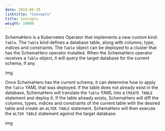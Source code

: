 ```yaml
---
date: 2019-05-25
linktitle: "Concepts"
title: Concepts
weight: 10000
---
```


SchemaHero is a Kubernetes Operator that implements a new custom kind: `Table`. The `Table` kind defines a database table, along with columns, type, indices and constraints. The `Table` object can be deployed to a cluster that has the SchemaHero operator installed. When the SchemaHero operator receives a `Table` object, it will query the target database for the current schema, if any.

img

Once SchemaHero has the current schema, it can determine how to apply the `Table` YAML that was deployed. If the table does not already exist in the database, SchemaHero will translate the `Table` YAML into a `CREATE TABLE` statement and deploy it. If the table already exists, SchemaHero will diff the columns, types, indices and constraints of the current table with the desired table and create an `ALTER TABLE` statement. SchemaHero will then execute the `ALTER TABLE` statement agsinst the target database.

img
